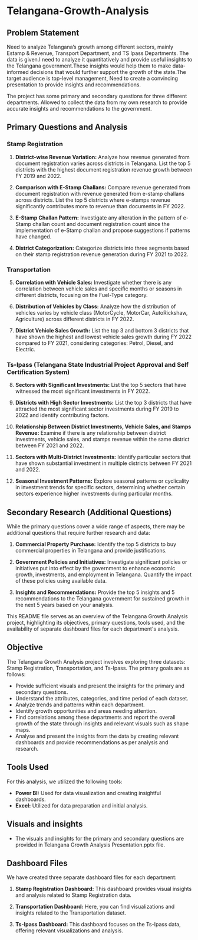 # Telangana-Growth-Analysis

## Problem Statement

Need to analyze Telangana’s growth among different sectors, mainly Estamp & Revenue, Transport Department, and TS Ipass Departments. The data is given.I need to analyze it quantitatively and provide useful insights to the Telangana government.These insights would help them to make data-informed decisions that would further support the growth of the state.The target audience is top-level management, Need to create a convincing presentation to provide insights and recommendations.

The project has some primary and secondary questions for three different departments. Allowed to collect the data from my own research to provide accurate insights and recommendations to the government.

## Primary Questions and Analysis

### Stamp Registration

1. **District-wise Revenue Variation:** Analyze how revenue generated from document registration varies across districts in Telangana. List the top 5 districts with the highest document registration revenue growth between FY 2019 and 2022.

2. **Comparison with E-Stamp Challans:** Compare revenue generated from document registration with revenue generated from e-stamp challans across districts. List the top 5 districts where e-stamps revenue significantly contributes more to revenue than documents in FY 2022.

3. **E-Stamp Challan Pattern:** Investigate any alteration in the pattern of e-Stamp challan count and document registration count since the implementation of e-Stamp challan and propose suggestions if patterns have changed.

4. **District Categorization:** Categorize districts into three segments based on their stamp registration revenue generation during FY 2021 to 2022.

### Transportation

5. **Correlation with Vehicle Sales:** Investigate whether there is any correlation between vehicle sales and specific months or seasons in different districts, focusing on the Fuel-Type category.

6. **Distribution of Vehicles by Class:** Analyze how the distribution of vehicles varies by vehicle class (MotorCycle, MotorCar, AutoRickshaw, Agriculture) across different districts in FY 2022.

7. **District Vehicle Sales Growth:** List the top 3 and bottom 3 districts that have shown the highest and lowest vehicle sales growth during FY 2022 compared to FY 2021, considering categories: Petrol, Diesel, and Electric.

### Ts-Ipass (Telangana State Industrial Project Approval and Self Certification System)

8. **Sectors with Significant Investments:** List the top 5 sectors that have witnessed the most significant investments in FY 2022.

9. **Districts with High Sector Investments:** List the top 3 districts that have attracted the most significant sector investments during FY 2019 to 2022 and identify contributing factors.

10. **Relationship Between District Investments, Vehicle Sales, and Stamps Revenue:** Examine if there is any relationship between district investments, vehicle sales, and stamps revenue within the same district between FY 2021 and 2022.

11. **Sectors with Multi-District Investments:** Identify particular sectors that have shown substantial investment in multiple districts between FY 2021 and 2022.

12. **Seasonal Investment Patterns:** Explore seasonal patterns or cyclicality in investment trends for specific sectors, determining whether certain sectors experience higher investments during particular months.

## Secondary Research (Additional Questions)

While the primary questions cover a wide range of aspects, there may be additional questions that require further research and data:

1. **Commercial Property Purchase:** Identify the top 5 districts to buy commercial properties in Telangana and provide justifications.

2. **Government Policies and Initiatives:** Investigate significant policies or initiatives put into effect by the government to enhance economic growth, investments, and employment in Telangana. Quantify the impact of these policies using available data.

3. **Insights and Recommendations:** Provide the top 5 insights and 5 recommendations to the Telangana government for sustained growth in the next 5 years based on your analysis.

This README file serves as an overview of the Telangana Growth Analysis project, highlighting its objectives, primary questions, tools used, and the availability of separate dashboard files for each department's analysis.

## Objective

The Telangana Growth Analysis project involves exploring three datasets: Stamp Registration, Transportation, and Ts-Ipass. The primary goals are as follows:

- Provide sufficient visuals and present the insights for the primary and secondary questions.
- Understand the attributes, categories, and time period of each dataset.
- Analyze trends and patterns within each department.
- Identify growth opportunities and areas needing attention.
- Find correlations among these departments and report the overall growth of the state through insights and relevant visuals such as shape maps.
- Analyse and present the insights from the data by creating relevant dashboards and provide recommendations as per analysis and research.

## Tools Used

For this analysis, we utilized the following tools:

- **Power BI:** Used for data visualization and creating insightful dashboards.
- **Excel:** Utilized for data preparation and initial analysis.

## Visuals and insights

- The visuals and insights for the primary and secondary questions are provided in Telangana Growth Analysis Presentation.pptx file.

## Dashboard Files

We have created three separate dashboard files for each department:

1. **Stamp Registration Dashboard:** This dashboard provides visual insights and analysis related to Stamp Registration data.

2. **Transportation Dashboard:** Here, you can find visualizations and insights related to the Transportation dataset.

3. **Ts-Ipass Dashboard:** This dashboard focuses on the Ts-Ipass data, offering relevant visualizations and analysis.



